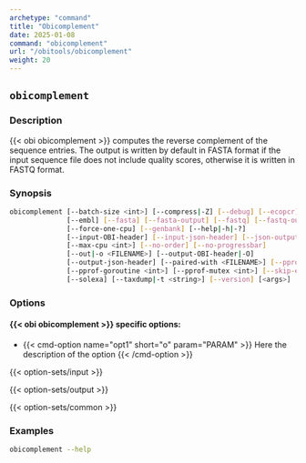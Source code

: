 ```yaml
---
archetype: "command"
title: "Obicomplement"
date: 2025-01-08
command: "obicomplement"
url: "/obitools/obicomplement"
weight: 20
---
```


## `obicomplement`

### Description 

{{< obi obicomplement >}} computes the reverse complement of the sequence entries. The output is written by default in FASTA format if the input sequence file does not include quality scores, otherwise it is written in FASTQ format.
### Synopsis

```bash
obicomplement [--batch-size <int>] [--compress|-Z] [--debug] [--ecopcr]
              [--embl] [--fasta] [--fasta-output] [--fastq] [--fastq-output]
              [--force-one-cpu] [--genbank] [--help|-h|-?]
              [--input-OBI-header] [--input-json-header] [--json-output]
              [--max-cpu <int>] [--no-order] [--no-progressbar]
              [--out|-o <FILENAME>] [--output-OBI-header|-O]
              [--output-json-header] [--paired-with <FILENAME>] [--pprof]
              [--pprof-goroutine <int>] [--pprof-mutex <int>] [--skip-empty]
              [--solexa] [--taxdump|-t <string>] [--version] [<args>]
```

### Options

#### {{< obi obicomplement >}} specific options:

- {{< cmd-option name="opt1" short="o" param="PARAM" >}}
  Here the description of the option
  {{< /cmd-option >}}

{{< option-sets/input >}}

{{< option-sets/output >}}

{{< option-sets/common >}}

### Examples

```bash
obicomplement --help
```

